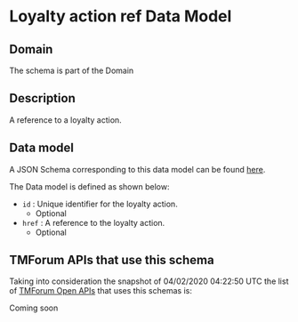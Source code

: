 # Loyalty action ref Data Model

## Domain

The  schema is part of the  Domain

## Description

A reference to a loyalty action.

## Data model

A JSON Schema corresponding to this data model can be found
[here](https://github.com/tmforum-rand/schemas/blob/candidates/Product/LoyaltyActionRef.schema.json).

The Data model is defined as shown below:
- `id` : Unique identifier for the loyalty action.
  - Optional
- `href` : A reference to the loyalty action.
  - Optional




## TMForum APIs that use this schema

Taking into consideration the snapshot of 04/02/2020 04:22:50 UTC the list of [TMForum Open APIs](https://www.tmforum.org/open-apis/) that uses this schemas is:

Coming soon